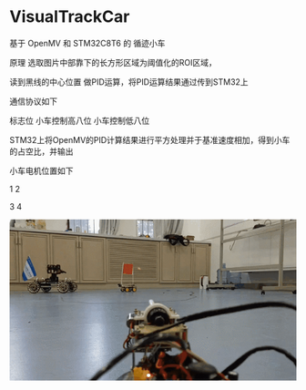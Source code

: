 # VisualTrackCar
 基于 OpenMV 和 STM32C8T6 的 循迹小车

原理
选取图片中部靠下的长方形区域为阈值化的ROI区域，

读到黑线的中心位置 做PID运算，将PID运算结果通过传到STM32上

通信协议如下

标志位 小车控制高八位 小车控制低八位

STM32上将OpenMV的PID计算结果进行平方处理并于基准速度相加，得到小车的占空比，并输出

小车电机位置如下

1   2  

3   4

![ls](image/t1.gif)
